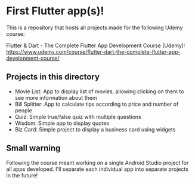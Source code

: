 # First Flutter app(s)!
This is a repository that hosts all projects made for the following Udemy course:

Flutter & Dart - The Complete Flutter App Development Course (Udemy): https://www.udemy.com/course/flutter-dart-the-complete-flutter-app-development-course/

## Projects in this directory
  - Movie List: App to display list of movies, allowing clicking on them to see more information about them
  - Bill Splitter: App to calculate tips according to price and number of people
  - Quiz: Simple true/false quiz with multiple questions
  - Wisdom: Simple app to display quotes
  - Biz Card: Simple project to display a business card using widgets

## Small warning
Following the course meant working on a single Android Studio project for all apps developed. I'll separate each individual app into separate projects in the future!
